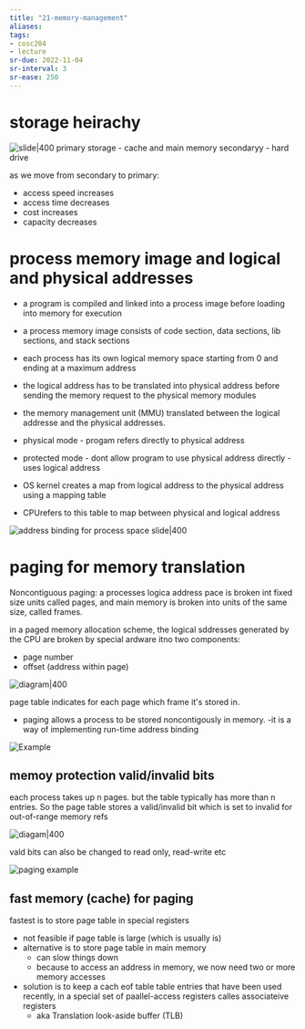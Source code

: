 ```yaml
---
title: "21-memory-management"
aliases: 
tags: 
- cosc204
- lecture
sr-due: 2022-11-04
sr-interval: 3
sr-ease: 250
---
```


# storage heirachy
![slide|400](https://i.imgur.com/yls3Bun.png)
primary storage - cache and main memory
secondaryy - hard drive

as we move from secondary to primary:
- access speed increases
- access time decreases
- cost increases
- capacity decreases

# process memory image and logical and physical addresses
 - a program is compiled and linked into a process image before loading into memory for execution 
 - a process memory image consists of code section, data sections, lib sections, and stack sections 
 - each process has its own logical memory space starting from 0 and ending at a maximum address 
 - the logical address has to be translated into physical address before sending the memory request to the physical memory modules 
 - the memory management unit (MMU) translated between the logical addresse and the physical addresses. 
 
 - physical mode - progam refers directly to physical address
 - protected mode - dont allow program to use physical address directly - uses logical address
 - OS kernel creates a map from logical address to the physical address using a mapping table
 - CPUrefers to this table to map between physical and logical address

![address binding for process space slide|400](https://i.imgur.com/N0iAw0z.png)

# paging for memory translation

Noncontiguous paging: a processes logica address pace is broken int fixed size units called pages, and main memory is broken into units of the same size, called frames.

in a paged memory allocation scheme, the logical sddresses generated by the CPU are broken by special ardware itno two components: 
- page number
- offset (address within page)

![diagram|400](https://i.imgur.com/i3dn9IP.png)

page table indicates for each page which frame it's stored in.

- paging allows a process to be stored noncontigously in memory. 
-it is a way of implementing run-time address binding

![Example](https://i.imgur.com/L0TDBF0.png)

## memoy protection valid/invalid bits
each process takes up n pages. but the table typically has more than n entries.
So the page table stores a valid/invalid bit which is set to invalid for out-of-range memory refs

![diagam|400](https://i.imgur.com/gXLCCwg.png)

vald bits can also be changed to read only, read-write etc

![paging example](https://i.imgur.com/59hFyHd.png)

## fast memory (cache) for paging
fastest is to store page table in special registers
- not feasible if page table is large (which is usually is)
- alternative is to store page table in main memory
	- can slow things down
	- because to access an address in memory, we now need two or more memory accesses
- solution is to keep a cach eof table table entries that have been used recently, in a special set of paallel-access registers calles associateive registers
	- aka Translation look-aside buffer (TLB) 